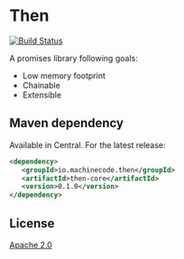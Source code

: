 # Then
[![Build Status](https://travis-ci.org/machinecode-io/then.svg?branch=master)](https://travis-ci.org/machinecode-io/then)

A promises library following goals:

- Low memory footprint
- Chainable
- Extensible

## Maven dependency

Available in Central. For the latest release:

```xml
<dependency>
   <groupId>io.machinecode.then</groupId>
   <artifactId>then-core</artifactId>
   <version>0.1.0</version>
</dependency>
```

## License

[Apache 2.0](LICENSE.txt)
